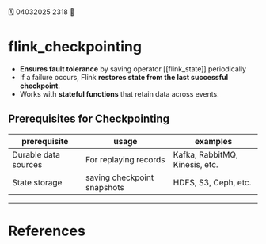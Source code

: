 🗓️ 04032025 2318
📎

# flink_checkpointing

- **Ensures fault tolerance** by saving operator [[flink_state]] periodically
- If a failure occurs, Flink **restores state from the last successful checkpoint**.
- Works with **stateful functions** that retain data across events.


## Prerequisites for Checkpointing

| prerequisite         | usage                       | examples                       |
| -------------------- | --------------------------- | ------------------------------ |
| Durable data sources | For replaying records       | Kafka, RabbitMQ, Kinesis, etc. |
| State storage        | saving checkpoint snapshots | HDFS, S3, Ceph, etc.           |

---
# References
